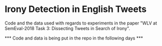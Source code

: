 # Irony Detection in English Tweets 
Code and the data used with regards to experiments in the paper "WLV at SemEval-2018 Task 3:  Dissecting Tweets in Search of Irony".

*** Code and data is being put in the repo in the following days ***
